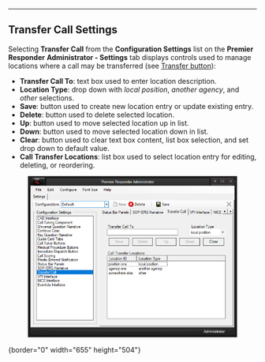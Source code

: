   ----------------------------
  **Transfer Call Settings**
  ----------------------------

Selecting **Transfer Call** from the **Configuration Settings** list on
the **Premier Responder** **Administrator - Settings** tab displays
controls used to manage locations where a call may be transferred (see
[Transfer button](Starting%20a%20Case.htm)):

-   **Transfer Call To**: text box used to enter location description.
-   **Location Type**: drop down with *local position*, *another
    agency*, and *other* selections.
-   **Save**: button used to create new location entry or update
    existing entry.
-   **Delete**: button used to delete selected location.
-   **Up**: button used to move selected location up in list.
-   **Down**: button used to move selected location down in list.
-   **Clear**: button used to clear text box content, list box
    selection, and set drop down to default value.
-   **Call Transfer Locations**: list box used to select location entry
    for editing, deleting, or reordering.

<figure><img src=".gitbook/assets/Transfer Call Settings_files/image001.png" alt=""><figcaption></figcaption></figure>{border="0"
width="655" height="504"}
